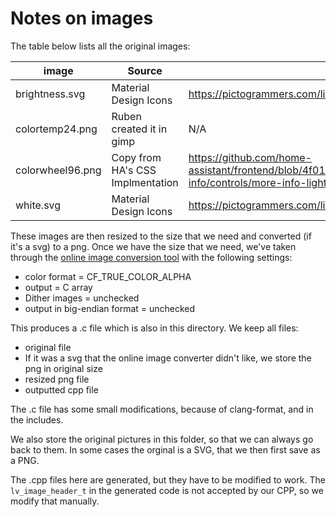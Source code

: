 # Notes on images

The table below lists all the original images:

| image            | Source                           | url                                                                                                                                             |
| ---------------- | -------------------------------- | ----------------------------------------------------------------------------------------------------------------------------------------------- |
| brightness.svg   | Material Design Icons            | https://pictogrammers.com/library/mdi/icon/brightness-6/                                                                                        |
| colortemp24.png  | Ruben created it in gimp         | N/A                                                                                                                                             |
| colorwheel96.png | Copy from HA's CSS Implmentation | https://github.com/home-assistant/frontend/blob/4f01348ffb5760f9bcf5abec5be19b194a56c9c1/src/dialogs/more-info/controls/more-info-light.ts#L207 |
| white.svg        | Material Design Icons            | https://pictogrammers.com/library/mdi/icon/file-word-box/                                                                                       |

These images are then resized to the size that we need and converted (if it's a svg) to a png.
Once we have the size that we need, we've taken through the [online image conversion tool](https://lvgl.io/tools/imageconverter) with the following settings:
- color format = CF_TRUE_COLOR_ALPHA
- output = C array
- Dither images = unchecked
- output in big-endian format = unchecked

This produces a .c file which is also in this directory.
We keep all files:
- original file
- If it was a svg that the online image converter didn't like, we store the png in original size
- resized png file
- outputted cpp file

The .c file has some small modifications, because of clang-format, and in the includes.

We also store the original pictures in this folder, so that we can always go back to them. In some cases the orginal is a SVG, that we then first save as a PNG.

The .cpp files here are generated, but they have to be modified to work. The `lv_image_header_t` in the generated code is not accepted by our CPP, so we modify that manually.
